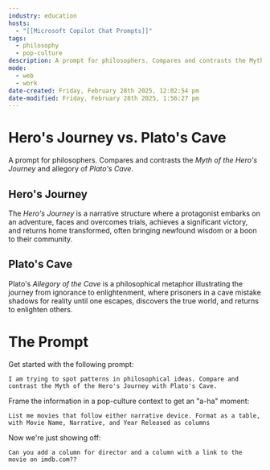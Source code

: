 ```yaml
---
industry: education
hosts:
  - "[[Microsoft Copilot Chat Prompts]]"
tags:
  - philosophy
  - pop-culture
description: A prompt for philosophers. Compares and contrasts the Myth of the Hero's Journey and allegory of Plato's Cave. Includes optional prompts to take to the next level.
mode:
  - web
  - work
date-created: Friday, February 28th 2025, 12:02:54 pm
date-modified: Friday, February 28th 2025, 1:56:27 pm
---
```


# Hero's Journey vs. Plato's Cave

A prompt for philosophers. Compares and contrasts the *Myth of the Hero's Journey* and allegory of *Plato's Cave*.

## Hero's Journey

The *Hero's Journey* is a narrative structure where a protagonist embarks on an adventure, faces and overcomes trials, achieves a significant victory, and returns home transformed, often bringing newfound wisdom or a boon to their community.

## Plato's Cave

Plato's *Allegory of the Cave* is a philosophical metaphor illustrating the journey from ignorance to enlightenment, where prisoners in a cave mistake shadows for reality until one escapes, discovers the true world, and returns to enlighten others.

# The Prompt

Get started with the following prompt:

``` prompt
I am trying to spot patterns in philosophical ideas. Compare and contrast the Myth of the Hero's Journey with Plato's Cave.
```

Frame the information in a pop-culture context to get an "a-ha" moment:

``` prompt
List me movies that follow either narrative device. Format as a table, with Movie Name, Narrative, and Year Released as columns
```

Now we're just showing off: 

``` prompt
Can you add a column for director and a column with a link to the movie on imdb.com??
```
